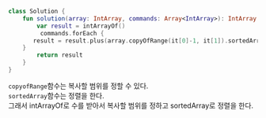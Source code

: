 ```kotlin
class Solution {
    fun solution(array: IntArray, commands: Array<IntArray>): IntArray {
        var result = intArrayOf()
         commands.forEach {
       result = result.plus(array.copyOfRange(it[0]-1, it[1]).sortedArray()[it[2]-1])
    }
        return result
    }
}
```

`copyofRange`함수는 복사할 범위를 정할 수 있다.  
`sortedArray`함수는 정렬을 한다.  
그래서 intArrayOf로 수를 받아서 복사할 범위를 정하고 sortedArray로 정렬을 한다.


